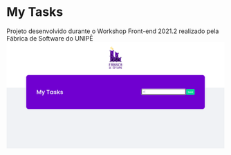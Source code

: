# My Tasks
Projeto desenvolvido durante o Workshop Front-end 2021.2 realizado pela Fábrica de Software do UNIPÊ
![Imagem do Projeto](img/myTasks.png)